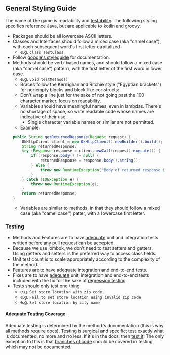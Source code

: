 ## General Styling Guide

The name of the game is readability and [testability]. The following styling specifics reference Java, but are applicable to kotlin and groovy. 
- Packages should be all lowercase ASCII letters.
- Classes and Interfaces should follow a mixed case (aka "camel case"), with each subsequent word's first letter capitalized
    - e.g. `class TestClass`
- Follow [google's styleguide] for documentation. 
- Methods should be verb-based names, and should follow a mixed case (aka "camel case") pattern, with the first letter of the first word in lower case.
    - e.g. `void testMethod()`
    - Braces follow the Kernighan and Ritchie style ("Egyptian brackets") for nonempty blocks and block-like constructs:
    - Don't wrap a line just for the sake of not going past the 100 character marker. focus on readability.
    - Variables should have meaningful names, even in lambdas. There's no shortage of space, so write readable code whose names are indicative of their use.
      - Single character variable names or similar are not permitted. 
    - Example:
    ```java
    public String getReturnedResponse(Request request) {
        OkHttpClient client = new OkHttpClient().newBuilder().build();
        String returnedResponse;
        try (Response response = client.newCall(request).execute()) {
            if (response.body() != null) {
                returnedResponse = response.body().string();
            } else {
                throw new RuntimeException("Body of returned response is null.");
            }
        } catch (IOException e) {
            throw new RuntimeException(e);
        }
        return returnedResponse;
    }
    ``` 
    - Variables are similar to methods, in that they should follow a mixed case (aka "camel case") patter, with a
      lowercase first letter.

### Testing

- Methods and Features are to have [adequate] unit and integration tests written before any pull request can be accepted. 
- Because we use lombok, we don't need to test setters and getters. Using getters and setters is the preferred way to access class fields. 
- Unit test count is to scale appropriately according to the complexity of the method.
- Features are to have [adequate] integration and end-to-end tests.
- Fixes are to have [adequate] unit, integration and end-to-end tests included with the fix for the sake of [regression testing].
- Tests should only test one thing
    - e.g. `Set store location with zip code.`
    - e.g. `Fail to set store location using invalid zip code`
    - e.g. `Set store location by city name`

#### Adequate Testing Coverage
Adequate testing is determined by the method's documentation (this is why all methods require docs). Testing is surgical and specific; test exactly what is documented, no more and no less. If it's in the docs, then [test it]! The only exception to this is that [branches of code] should be covered in testing, which may not be documented.

[adequate]:#Adequate-Testing-Coverage
[branches of code]:https://medium.com/@zubairkhansh/branch-testing-and-branch-coverage-3fb4bbd9f949
[google's styleguide]:https://google.github.io/styleguide/javaguide.html#s7-javadoc
[regression testing]:https://www.browserstack.com/guide/regression-testing
[test it]:https://www.geeksforgeeks.org/software-engineering/difference-between-positive-testing-and-negative-testing/
[testability]:#Adequate-Testing-Coverage